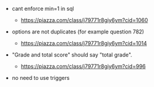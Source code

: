 


+ cant enforce min=1 in sql 
    + https://piazza.com/class/j79771r8giy6ym?cid=1060

+ options are not duplicates (for example question 782)
    + https://piazza.com/class/j79771r8giy6ym?cid=1014

+  "Grade and total score" should say "total grade".
    + https://piazza.com/class/j79771r8giy6ym?cid=996

+ no need to use triggers